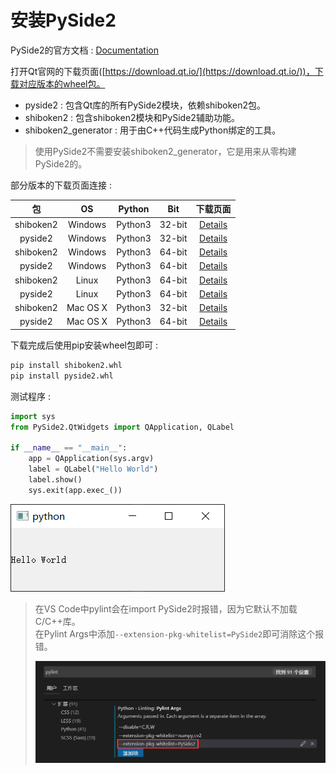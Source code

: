 # 安装PySide2
PySide2的官方文档 : [Documentation](https://doc.qt.io/qtforpython/)  

打开Qt官网的下载页面([https://download.qt.io/](https://download.qt.io/))，下载对应版本的wheel包。  

* pyside2 : 包含Qt库的所有PySide2模块，依赖shiboken2包。
* shiboken2 : 包含shiboken2模块和PySide2辅助功能。
* shiboken2_generator : 用于由C++代码生成Python绑定的工具。

> 使用PySide2不需要安装shiboken2_generator，它是用来从零构建PySide2的。

部分版本的下载页面连接 :  

|包|OS|Python|Bit| 下载页面 |
|:-:|:-:|:-:|:-:|:-:|
|shiboken2|Windows|Python3|32-bit|[Details](https://download.qt.io/snapshots/ci/pyside/5.12/latest/pyside2/shiboken2-5.12.5a1.dev1566934103-5.12.5-cp35.cp36.cp37-none-win32.whl.mirrorlist)|
|pyside2|Windows|Python3|32-bit|[Details](https://download.qt.io/snapshots/ci/pyside/5.12/latest/pyside2/PySide2-5.12.5a1.dev1566934103-5.12.5-cp35.cp36.cp37-none-win32.whl.mirrorlist)|
|shiboken2|Windows|Python3|64-bit|[Details](https://download.qt.io/snapshots/ci/pyside/5.12/latest/pyside2/shiboken2-5.12.5a1.dev1566934103-5.12.5-cp35.cp36.cp37-none-win_amd64.whl.mirrorlist)|
|pyside2|Windows|Python3|64-bit|[Details](https://download.qt.io/snapshots/ci/pyside/5.12/latest/pyside2/PySide2-5.12.5a1.dev1566934103-5.12.5-cp35.cp36.cp37-none-win_amd64.whl.mirrorlist)|
|shiboken2|Linux|Python3|64-bit|[Details](https://download.qt.io/snapshots/ci/pyside/5.12/latest/pyside2/shiboken2-5.12.5a1.dev1566934103-5.12.5-cp35.cp36.cp37-abi3-manylinux1_x86_64.whl.mirrorlist)|
|pyside2|Linux|Python3|64-bit|[Details](https://download.qt.io/snapshots/ci/pyside/5.12/latest/pyside2/PySide2-5.12.5a1.dev1566934103-5.12.5-cp35.cp36.cp37-abi3-manylinux1_x86_64.whl.mirrorlist)|
|shiboken2|Mac OS X|Python3|32-bit|[Details](https://download.qt.io/snapshots/ci/pyside/5.12/latest/pyside2/shiboken2-5.12.5a1.dev1566934103-5.12.5-cp35.cp36.cp37-abi3-macosx_10_12_intel.whl.mirrorlist)|
|pyside2|Mac OS X|Python3|64-bit|[Details](https://download.qt.io/snapshots/ci/pyside/5.12/latest/pyside2/PySide2-5.12.5a1.dev1566934103-5.12.5-cp35.cp36.cp37-abi3-macosx_10_12_intel.whl.mirrorlist)|

下载完成后使用pip安装wheel包即可 :  
```bash
pip install shiboken2.whl
pip install pyside2.whl
```

测试程序 : 
```Python
import sys
from PySide2.QtWidgets import QApplication, QLabel
                                                     
if __name__ == "__main__":
    app = QApplication(sys.argv)
    label = QLabel("Hello World")
    label.show()
    sys.exit(app.exec_())
```
![运行结果](../image/00.install_pyside2/hello_world.png)

> 在VS Code中pylint会在import PySide2时报错，因为它默认不加载C/C++库。  
> 在Pylint Args中添加`--extension-pkg-whitelist=PySide2`即可消除这个报错。
>
>![白名单配置](../image/00.install_pyside2/whitelist-pyside2.png)
